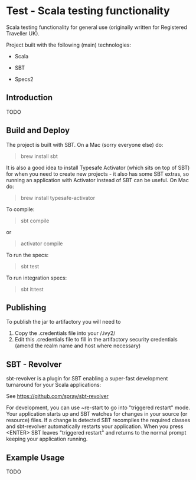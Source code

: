 Test - Scala testing functionality
==================================
Scala testing functionality for general use (originally written for Registered Traveller UK).

Project built with the following (main) technologies:

- Scala

- SBT

- Specs2

Introduction
------------
TODO

Build and Deploy
----------------
The project is built with SBT. On a Mac (sorry everyone else) do:
> brew install sbt

It is also a good idea to install Typesafe Activator (which sits on top of SBT) for when you need to create new projects - it also has some SBT extras, so running an application with Activator instead of SBT can be useful. On Mac do:
> brew install typesafe-activator

To compile:
> sbt compile

or
> activator compile

To run the specs:
> sbt test

To run integration specs:
> sbt it:test

Publishing
----------
To publish the jar to artifactory you will need to 

1. Copy the .credentials file into your <home directory>/.ivy2/
2. Edit this .credentials file to fill in the artifactory security credentials (amend the realm name and host where necessary)

SBT - Revolver
--------------
sbt-revolver is a plugin for SBT enabling a super-fast development turnaround for your Scala applications:

See https://github.com/spray/sbt-revolver

For development, you can use ~re-start to go into "triggered restart" mode.
Your application starts up and SBT watches for changes in your source (or resource) files.
If a change is detected SBT recompiles the required classes and sbt-revolver automatically restarts your application. 
When you press &lt;ENTER&gt; SBT leaves "triggered restart" and returns to the normal prompt keeping your application running.

Example Usage
-------------
TODO